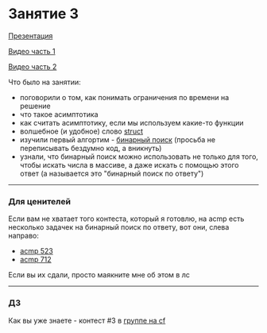 # Занятие 3

[Презентация](intro_C++_2.pdf)

[Видео часть 1](https://youtu.be/fODnd6B6Jk4)

[Видео часть 2](https://youtu.be/fODnd6B6Jk4)

Что было на занятии:
* поговорили о том, как понимать ограничения по времени на решение
* что такое асимптотика 
* как считать асимптотику, если мы используем какие-то функции
* волшебное (и удобное) слово [struct](https://ravesli.com/urok-61-struktury/)
* изучили первый алгортим - [бинарный поиск](https://neerc.ifmo.ru/wiki/index.php?title=%D0%A6%D0%B5%D0%BB%D0%BE%D1%87%D0%B8%D1%81%D0%BB%D0%B5%D0%BD%D0%BD%D1%8B%D0%B9_%D0%B4%D0%B2%D0%BE%D0%B8%D1%87%D0%BD%D1%8B%D0%B9_%D0%BF%D0%BE%D0%B8%D1%81%D0%BA) (просьба не переписывать бездумно код, а вникнуть)
* узнали, что бинарный поиск можно использовать не только для того, чтобы искать числа в массиве, а даже искать с помощью этого ответ (а называется это "бинарный поиск по ответу")

---
### Для ценителей
Если вам не хватает того контеста, который я готовлю, на acmp есть несколько задачек на бинарный поиск по ответу, вот они, слева направо:
* [acmp 523](https://acmp.ru/index.asp?main=task&id_task=523)
* [acmp 712](https://acmp.ru/index.asp?main=task&id_task=523)

Если вы их сдали, просто маякните мне об этом в лс

---
### ДЗ
Как вы уже знаете - контест #3 в [группе на cf](https://codeforces.com/group/vYSXohK13V/contests)
